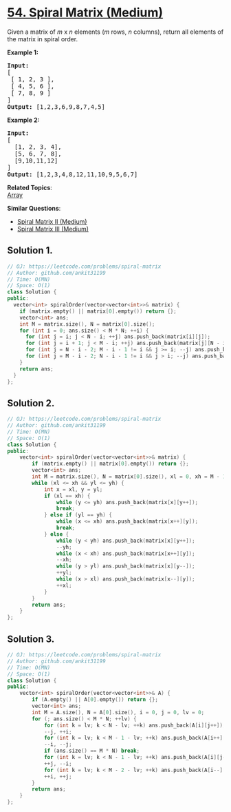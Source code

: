 # [54. Spiral Matrix (Medium)](https://leetcode.com/problems/spiral-matrix/solution/)

<p>Given a matrix of <em>m</em> x <em>n</em> elements (<em>m</em> rows, <em>n</em> columns), return all elements of the matrix in spiral order.</p>

<p><strong>Example 1:</strong></p>

<pre><strong>Input:</strong>
[
 [ 1, 2, 3 ],
 [ 4, 5, 6 ],
 [ 7, 8, 9 ]
]
<strong>Output:</strong> [1,2,3,6,9,8,7,4,5]
</pre>

<p><strong>Example 2:</strong></p>
<pre><strong>Input:</strong>
[
  [1, 2, 3, 4],
  [5, 6, 7, 8],
  [9,10,11,12]
]
<strong>Output:</strong> [1,2,3,4,8,12,11,10,9,5,6,7]
</pre>

**Related Topics**:  
[Array](https://leetcode.com/tag/array/)

**Similar Questions**:
* [Spiral Matrix II (Medium)](https://leetcode.com/problems/spiral-matrix-ii/)
* [Spiral Matrix III (Medium)](https://leetcode.com/problems/spiral-matrix-iii/)

## Solution 1.

```cpp
// OJ: https://leetcode.com/problems/spiral-matrix
// Author: github.com/ankit31199
// Time: O(MN)
// Space: O(1)
class Solution {
public:
  vector<int> spiralOrder(vector<vector<int>>& matrix) {
    if (matrix.empty() || matrix[0].empty()) return {};
    vector<int> ans;
    int M = matrix.size(), N = matrix[0].size();
    for (int i = 0; ans.size() < M * N; ++i) {
      for (int j = i; j < N - i; ++j) ans.push_back(matrix[i][j]);
      for (int j = i + 1; j < M - i; ++j) ans.push_back(matrix[j][N - i - 1]);
      for (int j = N - i - 2; M - i - 1 != i && j >= i; --j) ans.push_back(matrix[M - i - 1][j]);
      for (int j = M - i - 2; N - i - 1 != i && j > i; --j) ans.push_back(matrix[j][i]);
    }
    return ans;
  }
};
```

## Solution 2.

```cpp
// OJ: https://leetcode.com/problems/spiral-matrix
// Author: github.com/ankit31199
// Time: O(MN)
// Space: O(1)
class Solution {
public:
    vector<int> spiralOrder(vector<vector<int>>& matrix) {
        if (matrix.empty() || matrix[0].empty()) return {};
        vector<int> ans;
        int M = matrix.size(), N = matrix[0].size(), xl = 0, xh = M - 1, yl = 0, yh = N - 1;
        while (xl <= xh && yl <= yh) {
            int x = xl, y = yl;
            if (xl == xh) {
                while (y <= yh) ans.push_back(matrix[x][y++]);
                break;
            } else if (yl == yh) {
                while (x <= xh) ans.push_back(matrix[x++][y]);
                break;
            } else {
                while (y < yh) ans.push_back(matrix[x][y++]);
                --yh;
                while (x < xh) ans.push_back(matrix[x++][y]);
                --xh;
                while (y > yl) ans.push_back(matrix[x][y--]);
                ++yl;
                while (x > xl) ans.push_back(matrix[x--][y]);
                ++xl;
            }
        }
        return ans;
    }
};
```

## Solution 3.

```cpp
// OJ: https://leetcode.com/problems/spiral-matrix
// Author: github.com/ankit31199
// Time: O(MN)
// Space: O(1)
class Solution {
public:
    vector<int> spiralOrder(vector<vector<int>>& A) {
        if (A.empty() || A[0].empty()) return {};
        vector<int> ans;
        int M = A.size(), N = A[0].size(), i = 0, j = 0, lv = 0;
        for (; ans.size() < M * N; ++lv) {
            for (int k = lv; k < N - lv; ++k) ans.push_back(A[i][j++]);
            --j, ++i;
            for (int k = lv; k < M - 1 - lv; ++k) ans.push_back(A[i++][j]);
            --i, --j;
            if (ans.size() == M * N) break;
            for (int k = lv; k < N - 1 - lv; ++k) ans.push_back(A[i][j--]);
            ++j, --i;
            for (int k = lv; k < M - 2 - lv; ++k) ans.push_back(A[i--][j]);
            ++i, ++j;
        }
        return ans;
    }
};
```
